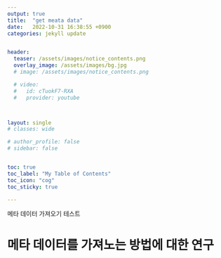```yaml
---
output: true
title:  "get meata data"
date:   2022-10-31 16:38:55 +0900
categories: jekyll update


header:
  teaser: /assets/images/notice_contents.png
  overlay_image: /assets/images/bg.jpg
  # image: /assets/images/notice_contents.png

  # video:
  #   id: cTuokF7-RXA
  #   provider: youtube



layout: single
# classes: wide

# author_profile: false
# sidebar: false


toc: true
toc_label: "My Table of Contents"
toc_icon: "cog"
toc_sticky: true

---
```

메타 데이터 가져오기 테스트

# 메타 데이터를 가져노는 방법에 대한 연구

<script>
console.log("To start get metadata")
const contentUrl =  "https://n.news.naver.com/mnews/article/029/0002724752?sid=105"


$.ajax({
    url:contentUrl,
    type:"GET",
    success: function(result) {
        if (result) {
          console.log(result)
        } else {
            alert("불러오기 실패");
        }
    }
});

</script>